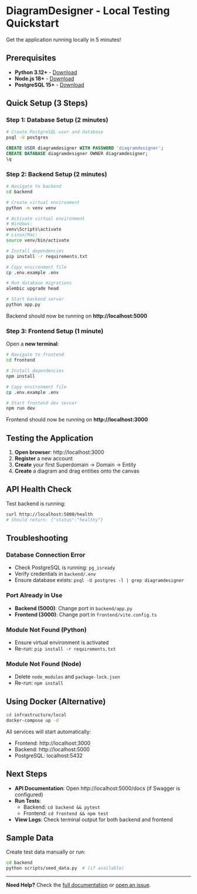 # DiagramDesigner - Local Testing Quickstart

Get the application running locally in 5 minutes!

## Prerequisites

- **Python 3.12+** - [Download](https://www.python.org/downloads/)
- **Node.js 18+** - [Download](https://nodejs.org/)
- **PostgreSQL 15+** - [Download](https://www.postgresql.org/download/)

## Quick Setup (3 Steps)

### Step 1: Database Setup (2 minutes)

```bash
# Create PostgreSQL user and database
psql -U postgres
```

```sql
CREATE USER diagramdesigner WITH PASSWORD 'diagramdesigner';
CREATE DATABASE diagramdesigner OWNER diagramdesigner;
\q
```

### Step 2: Backend Setup (2 minutes)

```bash
# Navigate to backend
cd backend

# Create virtual environment
python -m venv venv

# Activate virtual environment
# Windows:
venv\Scripts\activate
# Linux/Mac:
source venv/bin/activate

# Install dependencies
pip install -r requirements.txt

# Copy environment file
cp .env.example .env

# Run database migrations
alembic upgrade head

# Start backend server
python app.py
```

Backend should now be running on **http://localhost:5000**

### Step 3: Frontend Setup (1 minute)

Open a **new terminal**:

```bash
# Navigate to frontend
cd frontend

# Install dependencies
npm install

# Copy environment file
cp .env.example .env

# Start frontend dev server
npm run dev
```

Frontend should now be running on **http://localhost:3000**

## Testing the Application

1. **Open browser**: http://localhost:3000
2. **Register** a new account
3. **Create** your first Superdomain → Domain → Entity
4. **Create** a diagram and drag entities onto the canvas

## API Health Check

Test backend is running:
```bash
curl http://localhost:5000/health
# Should return: {"status":"healthy"}
```

## Troubleshooting

### Database Connection Error
- Check PostgreSQL is running: `pg_isready`
- Verify credentials in `backend/.env`
- Ensure database exists: `psql -U postgres -l | grep diagramdesigner`

### Port Already in Use
- **Backend (5000)**: Change port in `backend/app.py`
- **Frontend (3000)**: Change port in `frontend/vite.config.ts`

### Module Not Found (Python)
- Ensure virtual environment is activated
- Re-run: `pip install -r requirements.txt`

### Module Not Found (Node)
- Delete `node_modules` and `package-lock.json`
- Re-run: `npm install`

## Using Docker (Alternative)

```bash
cd infrastructure/local
docker-compose up -d
```

All services will start automatically:
- Frontend: http://localhost:3000
- Backend: http://localhost:5000
- PostgreSQL: localhost:5432

## Next Steps

- **API Documentation**: Open http://localhost:5000/docs (if Swagger is configured)
- **Run Tests**:
  - Backend: `cd backend && pytest`
  - Frontend: `cd frontend && npm test`
- **View Logs**: Check terminal output for both backend and frontend

## Sample Data

Create test data manually or run:
```bash
cd backend
python scripts/seed_data.py  # (if available)
```

---

**Need Help?** Check the [full documentation](./README.md) or [open an issue](https://github.com/your-org/diagramdesigner/issues).
